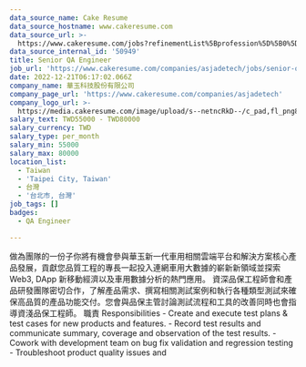 ```yaml
---
data_source_name: Cake Resume
data_source_hostname: www.cakeresume.com
data_source_url: >-
  https://www.cakeresume.com/jobs?refinementList%5Bprofession%5D%5B0%5D=engineering_qa-engineer&refinementList%5Bsalary_type%5D=per_month&refinementList%5Bsalary_currency%5D=TWD&range%5Bsalary_range%5D%5Bmax%5D=600000
data_source_internal_id: '50949'
title: Senior QA Engineer
job_url: 'https://www.cakeresume.com/companies/asjadetech/jobs/senior-qa-engineer-febca0'
date: 2022-12-21T06:17:02.066Z
company_name: 華玉科技股份有限公司
company_page_url: 'https://www.cakeresume.com/companies/asjadetech'
company_logo_url: >-
  https://media.cakeresume.com/image/upload/s--netncRkD--/c_pad,fl_png8,h_200,w_200/v1639662151/fr3pbfmwsog7lzoj1kgp.png
salary_text: TWD55000 - TWD80000
salary_currency: TWD
salary_type: per_month
salary_min: 55000
salary_max: 80000
location_list:
  - Taiwan
  - 'Taipei City, Taiwan'
  - 台灣
  - '台北市, 台灣'
job_tags: []
badges:
  - QA Engineer

---
```


做為團隊的一份子你將有機會參與華玉新一代車用相關雲端平台和解決方案核心產品發展，貢獻您品質工程的專長一起投入連網車用大數據的嶄新新領域並探索Web3, DApp 新移動經濟以及車用數據分析的熱門應用。 資深品保工程師會和產品研發團隊密切合作，了解產品需求、撰寫相關測試案例和執行各種類型測試來確保高品質的產品功能交付。您會與品保主管討論測試流程和工具的改善同時也會指導資淺品保工程師。 職責 Responsibilities - Create and execute test plans & test cases for new products and features. - Record test results and communicate summary, coverage and observation of the test results. - Cowork with development team on bug fix validation and regression testing - Troubleshoot product quality issues and 
